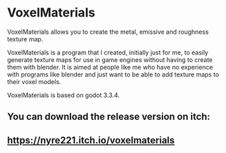 # VoxelMaterials

VoxelMaterials allows you to create the metal, emissive and roughness texture map.

VoxelMaterials is a program that I created, initially just for me, to easily generate texture maps for use in game engines without having to create them with blender. It is aimed at people like me who have no experience with programs like blender and just want to be able to add texture maps to their voxel models.

VoxelMaterials is based on godot 3.3.4.

## You can download the release version on itch:
## https://nyre221.itch.io/voxelmaterials
